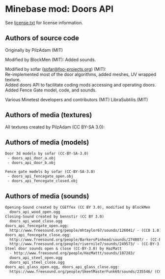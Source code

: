 Minebase mod: Doors API
========================
See [license.txt](./license.txt) for license information.

Authors of source code
----------------------
Originally by PilzAdam (MIT)

Modified by BlockMen (MIT): Added sounds.

Modified by sofar (sofar@foo-projects.org) (MIT):  
Re-implemented most of the door algorithms, added meshes, UV wrapped texture.  
Added doors API to facilitate coding mods accessing and operating doors.  
Added Fence Gate model, code, and sounds. 

Various Minetest developers and contributors (MIT)
LibraSubtilis (MIT)


Authors of media (textures)
---------------------------
All textures created by PilzAdam (CC BY-SA 3.0):


Authors of media (models)
-------------------------
```txt
Door 3d models by sofar (CC-BY-SA-3.0)
 - doors_api_door_a.obj
 - doors_api_door_b.obj

Fence gate models by sofar (CC-BY-SA-3.0)
 - doors_api_fencegate_open.obj
 - doors_api_fencegate_closed.obj
```


Authors of media (sounds)
-------------------------
```txt
Opening-Sound created by CGEffex (CC BY 3.0), modified by BlockMen
  doors_api_wood_open.ogg
Closing-Sound created by bennstir (CC BY 3.0)
  doors_api_wood_close.ogg
doors_api_fencegate_open.ogg:
  http://www.freesound.org/people/mhtaylor67/sounds/126041/ - (CC0 1.0)
doors_api_fencegate_close.ogg:
  http://www.freesound.org/people/BarkersPinhead/sounds/274807/ - (CC-BY-3.0)
  http://www.freesound.org/people/rivernile7/sounds/249573/ - (CC-BY-3.0)
Steel door sounds open & close (CC-BY-3.0) by HazMatt
  - http://www.freesound.org/people/HazMattt/sounds/187283/
  doors_api_steel_open.ogg
  doors_api_steel_close.ogg
doors_api_glass_open.ogg, doors_api_glass_close.ogg:
  https://www.freesound.org/people/SkeetMasterFunk69/sounds/235546/ (CC0 1.0)
```
